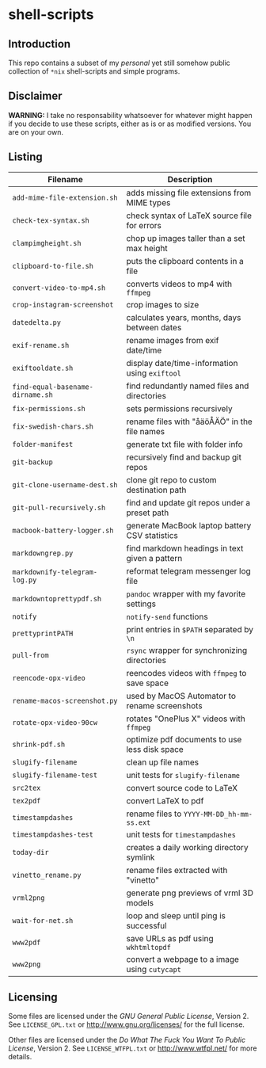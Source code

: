 shell-scripts
=============

Introduction
------------
This repo contains a subset of my *personal* yet still somehow public
collection of `*nix` shell-scripts and simple programs.


Disclaimer
----------
**WARNING:**
I take no responsability whatsoever for whatever might happen if you decide to
use these scripts, either as is or as modified versions.  You are on your own.


Listing
-------

| **Filename**                    | **Description**                                |
| ------------------------------- | ---------------------------------------------- |
| `add-mime-file-extension.sh`    | adds missing file extensions from MIME types   |
| `check-tex-syntax.sh`           | check syntax of LaTeX source file for errors   |
| `clampimgheight.sh`             | chop up images taller than a set max height    |
| `clipboard-to-file.sh`          | puts the clipboard contents in a file          |
| `convert-video-to-mp4.sh`       | converts videos to mp4 with `ffmpeg`           |
| `crop-instagram-screenshot`     | crop images to size                            |
| `datedelta.py`                  | calculates years, months, days between dates   |
| `exif-rename.sh`                | rename images from exif date/time              |
| `exiftooldate.sh`               | display date/time-information using `exiftool` |
| `find-equal-basename-dirname.sh`| find redundantly named files and directories   |
| `fix-permissions.sh`            | sets permissions recursively                   |
| `fix-swedish-chars.sh`          | rename files with "åäöÅÄÖ" in the file names   |
| `folder-manifest`               | generate txt file with folder info             |
| `git-backup`                    | recursively find and backup git repos          |
| `git-clone-username-dest.sh`    | clone git repo to custom destination path      |
| `git-pull-recursively.sh`       | find and update git repos under a preset path  |
| `macbook-battery-logger.sh`     | generate MacBook laptop battery CSV statistics |
| `markdowngrep.py`               | find markdown headings in text given a pattern |
| `markdownify-telegram-log.py`   | reformat telegram messenger log file           |
| `markdowntoprettypdf.sh`        | `pandoc` wrapper with my favorite settings     |
| `notify`                        | `notify-send` functions                        |
| `prettyprintPATH`               | print entries in `$PATH` separated by `\n`     |
| `pull-from`                     | `rsync` wrapper for synchronizing directories  |
| `reencode-opx-video`            | reencodes videos with `ffmpeg` to save space   |
| `rename-macos-screenshot.py`    | used by MacOS Automator to rename screenshots  |
| `rotate-opx-video-90cw`         | rotates "OnePlus X" videos with `ffmpeg`       |
| `shrink-pdf.sh`                 | optimize pdf documents to use less disk space  |
| `slugify-filename`              | clean up file names                            |
| `slugify-filename-test`         | unit tests for `slugify-filename`              |
| `src2tex`                       | convert source code to LaTeX                   |
| `tex2pdf`                       | convert LaTeX to pdf                           |
| `timestampdashes`               | rename files to `YYYY-MM-DD_hh-mm-ss.ext`      |
| `timestampdashes-test`          | unit tests for `timestampdashes`               |
| `today-dir`                     | creates a daily working directory symlink      |
| `vinetto_rename.py`             | rename files extracted with "vinetto"          |
| `vrml2png`                      | generate png previews of vrml 3D models        |
| `wait-for-net.sh`               | loop and sleep until ping is successful        |
| `www2pdf`                       | save URLs as pdf using `wkhtmltopdf`           |
| `www2png`                       | convert a webpage to a image using `cutycapt`  |


Licensing
---------
Some files are licensed under the *GNU General Public License*, Version 2.
See `LICENSE_GPL.txt` or <http://www.gnu.org/licenses/> for the full license.

Other files are licensed under the *Do What The Fuck You Want To Public
License*, Version 2.  See `LICENSE_WTFPL.txt` or <http://www.wtfpl.net/>
for more details.

